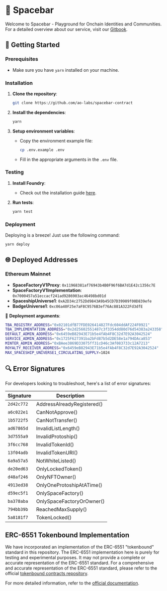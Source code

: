 # 🌌 Spacebar

Welcome to Spacebar - Playground for Onchain Identities and Communities. 
For a detailed overview about our service, visit our [Gitbook](https://ao0-1.gitbook.io/spacebar-universe-1/).

## 🚀 Getting Started

### Prerequisites
- Make sure you have `yarn` installed on your machine.

### Installation
1. **Clone the repository**:
    ```bash
    git clone https://github.com/ao-labs/spacebar-contract
    ```

2. **Install the dependencies**:
    ```bash
    yarn
    ```

3. **Setup environment variables**:
   - Copy the environment example file:
     ```bash
     cp .env.example .env
     ```
   - Fill in the appropriate arguments in the `.env` file.

### Testing
1. **Install Foundry**:
   - Check out the installation guide [here](https://book.getfoundry.sh/getting-started/installation).

2. **Run tests**:
    ```bash
    yarn test
    ```

### Deployment
Deploying is a breeze! Just use the following command:
```bash
yarn deploy
```

## 🌐 Deployed Addresses

### Ethereum Mainnet

- **SpaceFactoryV1Proxy**: `0x11968381af76943b4B0F96f6BA7d1E42c1356c7E`
- **SpaceFactoryV1Implementation**: `0x7000457a51eccacf241ad9286903ac46498bd01d`
- **SpaceshipUniverse1**: `0xA2D34c2752Dd9843A9b45CD7D39909f00D839efe`
- **BadgeUniverse1**: `0xc06a40F25e7aF8C9576B3ef76Ac881A322Fd3dfE`

🔧 **Deployment arguments**:

```bash
TBA_REGISTRY_ADDRESS="0x02101dfB77FDE026414827Fdc604ddAF224F0921"
TBA_IMPLEMENTATION_ADDRESS="0x2d25602551487c3f3354dd80d76d54383a243358"
DEFAULT_ADMIN_ADDRESS="0x6459eB82943E71b5e4fAb4F8C32d7E92A3042524"
SERVICE_ADMIN_ADDRESS="0x1725F627391ba2bFd87b5d2DE58e1a794DAca853"
MINTER_ADMIN_ADDRESS="0xBAee3869D33075ff31cD46c3Af083733c12A7213"
ROYALTY_RECEIVER_ADDRESS="0x6459eB82943E71b5e4fAb4F8C32d7E92A3042524"
MAX_SPACESHIP_UNIVERSE1_CIRCULATING_SUPPLY=1024
```

## 🔍 Error Signatures

For developers looking to troubleshoot, here's a list of error signatures:

| Signature  | Description                |
|------------|----------------------------|
| `2d42c772` | AddressAlreadyRegistered() |
| `a6c022e1` | CanNotApprove()            |
| `1b5722f5` | CanNotTransfer()           |
| `ad67865d` | InvalidListLength()        |
| `3d7555a9` | InvalidProtoship()         |
| `3f6cc768` | InvalidTokenId()           |
| `13f04adb` | InvalidTokenURI()          |
| `6a9a57a5` | NotWhiteListed()           |
| `de20ed63` | OnlyLockedToken()          |
| `d48af246` | OnlyNFTOwner()             |
| `4913ed38` | OnlyOneProtoshipAtATime()  |
| `d59ec5f1` | OnlySpaceFactory()         |
| `ba378aba` | OnlySpaceFactoryOrOwner()  |
| `794bb39b` | ReachedMaxSupply()         |
| `5a8181f7` | TokenLocked()              |


## ERC-6551 Tokenbound Implementation 

We have incorporated an implementation of the ERC-6551 "tokenbound" standard in this repository.
The ERC-6551 implementation here is purely for testing and experimental purposes. It may not provide a complete or accurate representation of the ERC-6551 standard.
For a comprehensive and accurate representation of the ERC-6551 standard, please refer to the official [tokenbound contracts repository](https://github.com/tokenbound/contracts).

For more detailed information, refer to the [official documentation](https://docs.tokenbound.org/).
